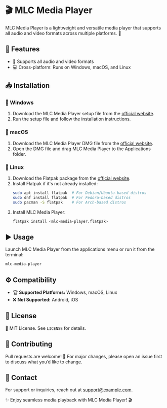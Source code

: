 # 🎬 MLC Media Player

MLC Media Player is a lightweight and versatile media player that supports all audio and video formats across multiple platforms. 🚀

## 🌟 Features
- 🎵 Supports all audio and video formats
- 💻 Cross-platform: Runs on Windows, macOS, and Linux

## 📥 Installation

### 🏁 Windows
1. Download the MLC Media Player setup file from the [official website](#).
2. Run the setup file and follow the installation instructions.

### 🍏 macOS
1. Download the MLC Media Player DMG file from the [official website](#).
2. Open the DMG file and drag MLC Media Player to the Applications folder.

### 🐧 Linux
1. Download the Flatpak package from the [official website](#).
2. Install Flatpak if it's not already installed:
   ```sh
   sudo apt install flatpak  # For Debian/Ubuntu-based distros
   sudo dnf install flatpak  # For Fedora-based distros
   sudo pacman -S flatpak    # For Arch-based distros
   ```
3. Install MLC Media Player:
   ```sh
   flatpak install <mlc-media-player.flatpak>
   ```

## ▶️ Usage
Launch MLC Media Player from the applications menu or run it from the terminal:
```sh
mlc-media-player
```

## ⚙️ Compatibility
- 🏆 **Supported Platforms:** Windows, macOS, Linux
- ❌ **Not Supported:** Android, iOS

## 📜 License
📝 MIT License. See `LICENSE` for details.

## 🤝 Contributing
Pull requests are welcome! 🎉 For major changes, please open an issue first to discuss what you’d like to change.

## 📧 Contact
For support or inquiries, reach out at [support@example.com](mailto:support@example.com).

✨ Enjoy seamless media playback with MLC Media Player! 🎬

